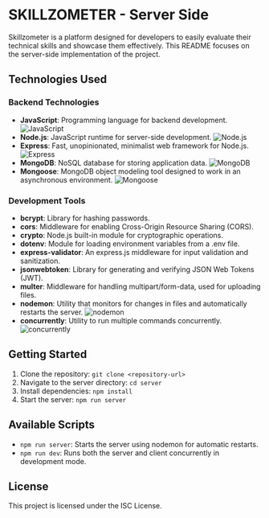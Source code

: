 # SKILLZOMETER - Server Side

Skillzometer is a platform designed for developers to easily evaluate their technical skills and showcase them effectively. This README focuses on the server-side implementation of the project.

## Technologies Used

### Backend Technologies

- **JavaScript**: Programming language for backend development. ![JavaScript](https://img.shields.io/badge/-JavaScript-yellow)
- **Node.js**: JavaScript runtime for server-side development. ![Node.js](https://img.shields.io/badge/-Node.js-green)
- **Express**: Fast, unopinionated, minimalist web framework for Node.js. ![Express](https://img.shields.io/badge/-Express-lightgrey)
- **MongoDB**: NoSQL database for storing application data. ![MongoDB](https://img.shields.io/badge/-MongoDB-brightgreen)
- **Mongoose**: MongoDB object modeling tool designed to work in an asynchronous environment. ![Mongoose](https://img.shields.io/badge/-Mongoose-orange)

### Development Tools

- **bcrypt**: Library for hashing passwords.
- **cors**: Middleware for enabling Cross-Origin Resource Sharing (CORS).
- **crypto**: Node.js built-in module for cryptographic operations.
- **dotenv**: Module for loading environment variables from a .env file.
- **express-validator**: An express.js middleware for input validation and sanitization.
- **jsonwebtoken**: Library for generating and verifying JSON Web Tokens (JWT).
- **multer**: Middleware for handling multipart/form-data, used for uploading files.
- **nodemon**: Utility that monitors for changes in files and automatically restarts the server. ![nodemon](https://img.shields.io/badge/-nodemon-blue)
- **concurrently**: Utility to run multiple commands concurrently. ![concurrently](https://img.shields.io/badge/-concurrently-lightgrey)

## Getting Started

1. Clone the repository: `git clone <repository-url>`
2. Navigate to the server directory: `cd server`
3. Install dependencies: `npm install`
4. Start the server: `npm run server`

## Available Scripts

- `npm run server`: Starts the server using nodemon for automatic restarts.
- `npm run dev`: Runs both the server and client concurrently in development mode.

## License

This project is licensed under the ISC License.

